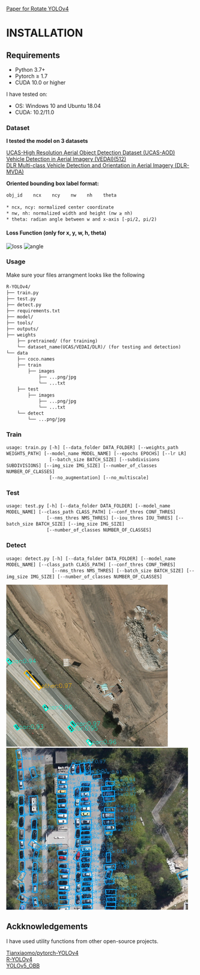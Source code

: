 [Paper for Rotate YOLOv4](https://github.com/hthangnguyen/Rotate_YOLOv4/blob/main/vehicle%20orientation%20detection-submission.pdf)
# INSTALLATION
## Requirements
* Python 3.7+
* Pytorch ≥ 1.7
* CUDA 10.0 or higher

I have tested on:
* OS: Windows 10 and Ubuntu 18.04
* CUDA: 10.2/11.0

### Dataset

**I tested the model on 3 datasets**

[UCAS-High Resolution Aerial Object Detection Dataset (UCAS-AOD)](https://github.com/ming71/UCAS-AOD-benchmark)</br>
[Vehicle Detection in Aerial Imagery (VEDAI)(512)](https://downloads.greyc.fr/vedai/)</br>
[DLR Multi-class Vehicle Detection and Orientation in Aerial Imagery (DLR-MVDA)](https://www.dlr.de/eoc/en/desktopdefault.aspx/tabid-12760/22294_read-52777)</br>

**Oriented bounding box label format:**
```
obj_id    ncx    ncy    nw    nh    theta

* ncx, ncy: normalized center coordinate
* nw, nh: normalized width and height (nw ≥ nh)
* theta: radian angle between w and x-axis [-pi/2, pi/2)

```

#### Loss Function (only for x, y, w, h, theta)

<img src="https://i.imgur.com/zdA9RJj.png" alt="loss" height="90"/>
<img src="https://i.imgur.com/Qi1XFXS.png" alt="angle" height="70"/>



### Usage

Make sure your files arrangment looks like the following
```
R-YOLOv4/
├── train.py
├── test.py
├── detect.py
├── requirements.txt
├── model/
├── tools/
├── outputs/
├── weights
    ├── pretrained/ (for training)
    └── dataset_name(UCAS/VEDAI/DLR)/ (for testing and detection)
└── data
    ├── coco.names
    ├── train
        ├── images
            ├── ...png/jpg
            └── ...txt
    ├── test
        ├── images
            ├── ...png/jpg
            └── ...txt
    └── detect
        └── ...png/jpg
```

### Train

```
usage: train.py [-h] [--data_folder DATA_FOLDER] [--weights_path WEIGHTS_PATH] [--model_name MODEL_NAME] [--epochs EPOCHS] [--lr LR]
                [--batch_size BATCH_SIZE] [--subdivisions SUBDIVISIONS] [--img_size IMG_SIZE] [--number_of_classes NUMBER_OF_CLASSES]
                [--no_augmentation] [--no_multiscale]
```

### Test

```
usage: test.py [-h] [--data_folder DATA_FOLDER] [--model_name MODEL_NAME] [--class_path CLASS_PATH] [--conf_thres CONF_THRES]
               [--nms_thres NMS_THRES] [--iou_thres IOU_THRES] [--batch_size BATCH_SIZE] [--img_size IMG_SIZE]
               [--number_of_classes NUMBER_OF_CLASSES]
```

### Detect

```
usage: detect.py [-h] [--data_folder DATA_FOLDER] [--model_name MODEL_NAME] [--class_path CLASS_PATH] [--conf_thres CONF_THRES]
                 [--nms_thres NMS_THRES] [--batch_size BATCH_SIZE] [--img_size IMG_SIZE] [--number_of_classes NUMBER_OF_CLASSES]
```

<img src="https://github.com/hthangnguyen/Rotate_YOLOv4/blob/main/outputs/vedai_detect.png" alt="vedai" height="430"/>
<img src="https://github.com/hthangnguyen/Rotate_YOLOv4/blob/main/outputs/dlr_detect.jpg" alt="dlr" height="430"/>



## Ackknowledgements
I have used utility functions from other open-source projects.

[Tianxiaomo/pytorch-YOLOv4](https://github.com/Tianxiaomo/pytorch-YOLOv4)</br>
[R-YOLOv4](https://github.com/kunnnnethan/R-YOLOv4)</br>
[YOLOv5_OBB](https://github.com/hukaixuan19970627/yolov5_obb)</br>
